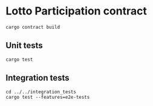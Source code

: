 # Lotto Participation contract

```shell
cargo contract build
```

## Unit tests

```shell
cargo test
```

## Integration tests

```shell
cd ../../integration_tests
cargo test --features=e2e-tests
```